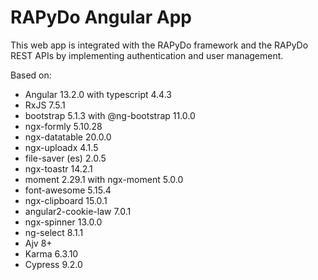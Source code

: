 # RAPyDo Angular App

This web app is integrated with the RAPyDo framework and the RAPyDo REST APIs by implementing authentication and user management.

Based on:

- Angular 13.2.0 with typescript 4.4.3
- RxJS 7.5.1
- bootstrap 5.1.3 with @ng-bootstrap 11.0.0
- ngx-formly 5.10.28
- ngx-datatable 20.0.0
- ngx-uploadx 4.1.5
- file-saver (es) 2.0.5
- ngx-toastr 14.2.1
- moment 2.29.1 with ngx-moment 5.0.0
- font-awesome 5.15.4
- ngx-clipboard 15.0.1
- angular2-cookie-law 7.0.1
- ngx-spinner 13.0.0
- ng-select 8.1.1
- Ajv 8+
- Karma 6.3.10
- Cypress 9.2.0
